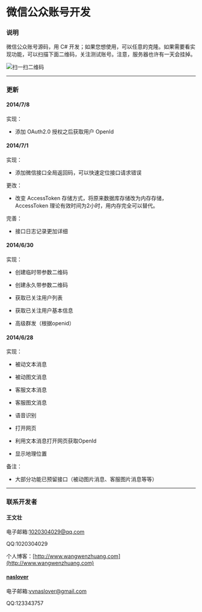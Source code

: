 ﻿微信公众账号开发
======

### 说明 ###

微信公众账号源码，用 C# 开发；如果您想使用，可以任意的克隆。如果需要看实现功能，可以扫描下面二维码，关注测试账号。注意，服务器也许有一天会挂掉。

![扫一扫二维码](https://raw.githubusercontent.com/WangWenzhuang/WeiXin/master/OR.jpg)

****

### 更新 ###

#### 2014/7/8 ####

实现：

* 添加 OAuth2.0 授权之后获取用户 OpenId

#### 2014/7/1 ####

实现：

* 添加微信接口全局返回码，可以快速定位接口请求错误

更改：

* 改变 AccessToken 存储方式，将原来数据库存储改为内存存储，AccessToken 理论有效时间为2小时，用内存完全可以替代。

完善：

* 接口日志记录更加详细

#### 2014/6/30 ####

实现：

* 创建临时带参数二维码

* 创建永久带参数二维码

* 获取已关注用户列表

* 获取已关注用户基本信息

* 高级群发（根据openid）

#### 2014/6/28 ####

实现：

* 被动文本消息

* 被动图文消息

* 客服文本消息

* 客服图文消息

* 语音识别

* 打开网页

* 利用文本消息打开网页获取OpenId

* 显示地理位置

备注：

* 大部分功能已预留接口（被动图片消息、客服图片消息等等）

****

### 联系开发者 ###

#### 王文壮 ####

电子邮箱:1020304029@qq.com

QQ:1020304029

个人博客：[http://www.wangwenzhuang.com](http://www.wangwenzhuang.com)

#### [naslover](https://github.com/naslover) ####

电子邮箱:vvnaslover@gmail.com

QQ:123343757
